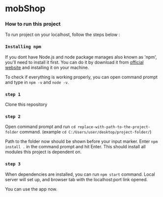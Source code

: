 
# mobShop

### How to run this project

To run project on your localhost, follow the steps below :

### `Installing npm`

If you dont have Node.js and node package manages also known as 'npm', you'll need to install it first.
You can do it by download it from [official website](https://nodejs.org/en/download/) and installing it on your machine.

To check if everything is working properly, you can open command prompt and type in `npm -v` and `node -v`.

### `step 1`

Clone this repository

### `step 2`

Open command prompt and run `cd replace-with-path-to-the-project-folder` command.
(example `cd C:/Users/user/desktop/project-folder/`)

Path to the folder now should be shown before your input marker.
Enter `npm install .` in the command prompt and hit Enter. This should install all modules this project is dependent on.

### `step 3`

When dependencies are installed, you can run `npm start` command.
Local server will set up, and browser tab with the localhost:port link opened.

You can use the app now.

